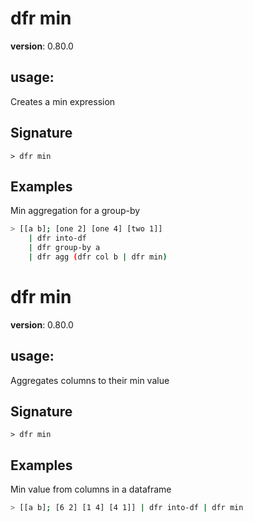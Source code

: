 # dfr min

**version**: 0.80.0

## **usage**:

Creates a min expression

## Signature

`> dfr min `

## Examples

Min aggregation for a group-by

```bash
> [[a b]; [one 2] [one 4] [two 1]]
    | dfr into-df
    | dfr group-by a
    | dfr agg (dfr col b | dfr min)
```

# dfr min

**version**: 0.80.0

## **usage**:

Aggregates columns to their min value

## Signature

`> dfr min `

## Examples

Min value from columns in a dataframe

```bash
> [[a b]; [6 2] [1 4] [4 1]] | dfr into-df | dfr min
```
